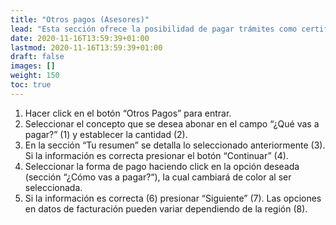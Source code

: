```yaml
---
title: "Otros pagos (Asesores)"
lead: "Esta sección ofrece la posibilidad de pagar trámites como certificados, inscripciones a exámenes, derecho de examen, entre otros conceptos."
date: 2020-11-16T13:59:39+01:00
lastmod: 2020-11-16T13:59:39+01:00
draft: false
images: []
weight: 150
toc: true
---
```


1. Hacer click en el botón “Otros Pagos” para entrar.
1. Seleccionar el concepto que se desea abonar en el campo “¿Qué vas a pagar?” (1) y establecer la cantidad (2).
1. En la sección “Tu resumen” se detalla lo seleccionado anteriormente (3). Si la información es correcta presionar el botón “Continuar” (4).
1. Seleccionar la forma de pago haciendo click en la opción deseada (sección “¿Cómo vas a pagar?“), la cual cambiará de color al ser seleccionada.
1. Si la información es correcta (6) presionar “Siguiente” (7). Las opciones en datos de facturación pueden variar dependiendo de la región (8).
